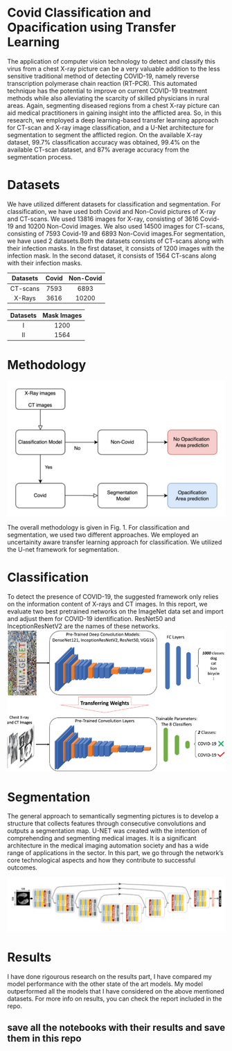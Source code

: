 # Covid Classification and Opacification using Transfer Learning

The application of computer vision technology to detect and classify this virus from a chest
X-ray picture can be a very valuable addition to the less sensitive traditional method of detecting COVID-19, namely reverse transcription polymerase chain reaction (RT-PCR).
This automated technique has the potential to improve on current COVID-19 treatment methods while also alleviating the scarcity of skilled physicians in rural areas. Again, segmenting diseased regions from a chest X-ray picture can aid medical practitioners in gaining insight into the afflicted area. So, in this research, we employed a deep learning-based transfer learning
approach for CT-scan and X-ray image classification, and a U-Net architecture for segmentation to segment the afflicted region. On the available X-ray dataset, 99.7% classification
accuracy was obtained, 99.4% on the available CT-scan dataset, and 87% average accuracy
from the segmentation process.

# Datasets

We have utilized different datasets for classification and segmentation. For classification, we
have used both Covid and Non-Covid pictures of X-ray and CT-scans. We used 13816 images
for X-ray, consisting of 3616 Covid-19 and 10200 Non-Covid images. We also used 14500 images
for CT-scans, consisting of 7593 Covid-19 and 6893 Non-Covid images.For segmentation, we have
used 2 datasets.Both the datasets consists of CT-scans along with their infection masks. In the
first dataset, it consists of 1200 images with the infection mask. In the second dataset, it consists
of 1564 CT-scans along with their infection masks.

| Datasets | Covid    | Non-Covid   |
| :---:    | :---:    | :---:       |
| CT-scans | 7593     | 6893        |
| X-Rays   | 3616     | 10200       |


| Datasets | Mask Images   | 
| :---:    | :---:         |
| I        | 1200          |
| II       | 1564          |

# Methodology 
![This is the methodology](/images/flow_chart_covid.jpg)

The overall methodology is given in Fig. 1. For classification and segmentation, we used two
different approaches. We employed an uncertainity aware transfer learning approach for classification. We utilized the U-net framework for segmentation.

# Classification 

To detect the presence of COVID-19, the suggested framework only relies on the information
content of X-rays and CT images. In this report, we evaluate two best pretrained networks on
the ImageNet data set and import and adjust them for COVID-19 identification. ResNet50 and
InceptionResNetV2 are the names of these networks.
![This is for classification](/images/transfer_learning_class.png)

# Segmentation

The general approach to semantically segmenting pictures is to develop a structure that collects
features through consecutive convolutions and outputs a segmentation map.
U-NET was created with the intention of comprehending and segmenting medical images. It
is a significant architecture in the medical imaging automation society and has a wide range of
applications in the sector. In this part, we go through the network’s core technological aspects and
how they contribute to successful outcomes.

![This is segmentation](/images/segmentation_covid.png)

# Results

I have done rigourous research on the results part, I have compared my model performance with the other state of the art models. My model outperformed all the models that I have considered on the above mentioned datasets. For more info on results, you can check the report included in the repo. 

## save all the notebooks with their results and save them in this repo
